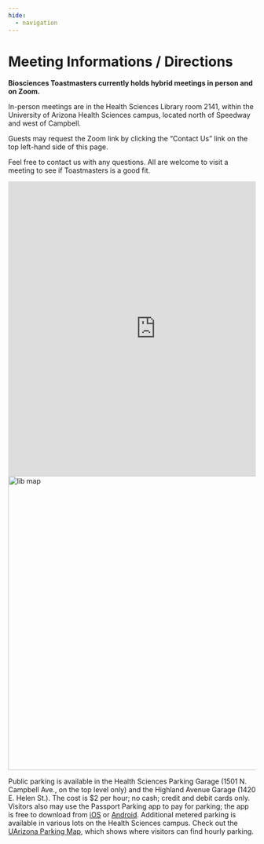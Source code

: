 ```yaml
---
hide:
  - navigation
---
```


# Meeting Informations / Directions

**Biosciences Toastmasters currently holds hybrid meetings in person and on Zoom.**

In-person meetings are in the Health Sciences Library room 2141, within the University of Arizona Health Sciences campus, located north of Speedway and west of Campbell.

Guests may request the Zoom link by clicking the “Contact Us” link on the top left-hand side of this page.

Feel free to contact us with any questions. All are welcome to visit a meeting to see if Toastmasters is a good fit.

<div style="overflow: auto;">
  <iframe src="https://www.google.com/maps/embed?pb=!1m18!1m12!1m3!1d9919.88831081894!2d-110.9529245920114!3d32.23865164573134!2m3!1f0!2f0!3f0!3m2!1i1024!2i768!4f13.1!3m3!1m2!1s0x86d671a6600edf39%3A0x57e31d88053874f9!2sUniversity%20of%20Arizona%20Libraries%20-%20Health%20Sciences%20Library!5e0!3m2!1sen!2sus!4v1686519062682!5m2!1sen!2sus" width="600" height="600" style="border:0;" allowfullscreen="" loading="lazy" referrerpolicy="no-referrer-when-downgrade"></iframe>
  <img src="https://raw.githubusercontent.com/CosiMichele/bs-toastmasters/main/docs/assets/lib_map.png" alt="lib map" width="600" style="float: right;">
</div>


Public parking is available in the Health Sciences Parking Garage (1501 N. Campbell Ave., on the top level only) and the Highland Avenue Garage (1420 E. Helen St.). The cost is $2 per hour; no cash; credit and debit cards only. Visitors also may use the Passport Parking app to pay for parking; the app is free to download from [iOS](https://apps.apple.com/us/app/passportparking-mobile-pay/id501324867) or [Android](https://play.google.com/store/apps/details?id=com.passportparking.mobile&hl=en). Additional metered parking is available in various lots on the Health Sciences campus. Check out the [UArizona Parking Map](https://parking.arizona.edu/permits/images/2022-2023_parking_map.pdf), which shows where visitors can find hourly parking.